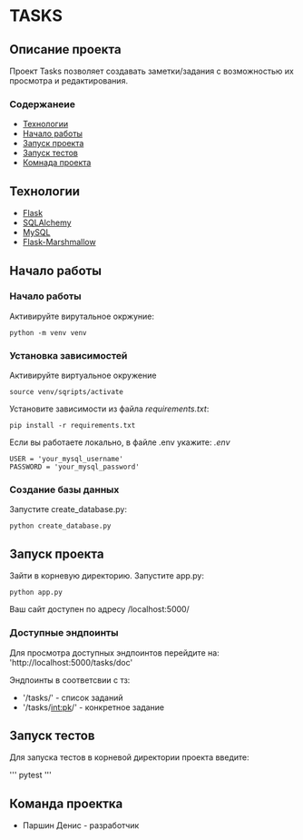 # TASKS
## Описание проекта
Проект Tasks позволяет создавать заметки/задания с возможностью их просмотра и редактирования.
### Содержанеие

- [Технологии](#tech)
- [Начало работы](#begining)
- [Запуск проекта](#turn_on)
- [Запуск тестов](#tests)
- [Комнада проекта](#team)

## <a name="tech">Технологии</a>

- [Flask](https://flask.palletsprojects.com/en/3.0.x/)
- [SQLAlchemy](https://www.sqlalchemy.org/)
- [MySQL](https://www.mysql.com/)
- [Flask-Marshmallow](https://flask-marshmallow.readthedocs.io/en/latest/index.html)

## <a name="begining">Начало работы</a>

### Начало работы

Активируйте вирутальное окржуние:

```
python -m venv venv
```

### Установка зависимостей

Активируйте виртуальное окружение

```
source venv/sqripts/activate
```

Установите зависимости из файла *requirements.txt*:

```
pip install -r requirements.txt
```

Если вы работаете локально, в файле .env укажите:
*.env*
```
USER = 'your_mysql_username'
PASSWORD = 'your_mysql_password'
```

### Создание базы данных

Запустите create_database.py:

```
python create_database.py
```

## <a name="turn_on">Запуск проекта</a>

Зайти в корневую директорию. 
Запустите app.py:

```
python app.py
```

Ваш сайт доступен по адресу /localhost:5000/

### Доступные эндпоинты

Для просмотра доступных эндпоинтов перейдите на:
'http://localhost:5000/tasks/doc'

Эндпоинты в соответсвии с тз:
- '/tasks/' - список заданий
- '/tasks/<int:pk>/' - конкретное задание

## <a name="tests">Запуск тестов</a>

Для запуска тестов в корневой директории проекта введите:

'''
pytest
'''

## <a name="team">Команда проектка</a>

- Паршин Денис - разработчик
